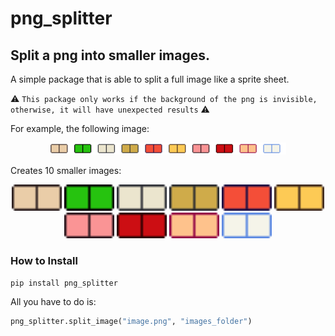 # png_splitter

## Split a png into smaller images.
A simple package that is able to split a full image like a sprite sheet.

⚠️ `This package only works if the background of the png is invisible, otherwise, it will have unexpected results` ⚠️

For example, the following image:
<p align="center">
<img width="75%" src="https://github.com/andrefpoliveira/png_splitter/blob/master/image.png"/>
</p>

Creates 10 smaller images:
<p float="left" align="center">
  <img src="https://github.com/andrefpoliveira/png_splitter/blob/master/splitted/0.png" width="80" />
  <img src="https://github.com/andrefpoliveira/png_splitter/blob/master/splitted/1.png" width="80" /> 
  <img src="https://github.com/andrefpoliveira/png_splitter/blob/master/splitted/2.png" width="80" />
  <img src="https://github.com/andrefpoliveira/png_splitter/blob/master/splitted/3.png" width="80" />
  <img src="https://github.com/andrefpoliveira/png_splitter/blob/master/splitted/4.png" width="80" />
  <img src="https://github.com/andrefpoliveira/png_splitter/blob/master/splitted/5.png" width="80" />
  <img src="https://github.com/andrefpoliveira/png_splitter/blob/master/splitted/6.png" width="80" />
  <img src="https://github.com/andrefpoliveira/png_splitter/blob/master/splitted/7.png" width="80" />
  <img src="https://github.com/andrefpoliveira/png_splitter/blob/master/splitted/8.png" width="80" />
  <img src="https://github.com/andrefpoliveira/png_splitter/blob/master/splitted/9.png" width="80" />
</p>

### How to Install
```
pip install png_splitter
```

All you have to do is:
```py
png_splitter.split_image("image.png", "images_folder")
```
